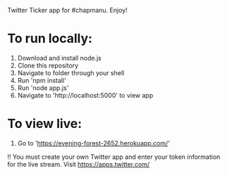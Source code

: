 Twitter Ticker app for #chapmanu. Enjoy!

# To run locally:
1. Download and install node.js
2. Clone this repository
3. Navigate to folder through your shell
4. Run 'npm install'
5. Run 'node app.js'
6. Navigate to 'http://localhost:5000' to view app

# To view live:
1. Go to 'https://evening-forest-2652.herokuapp.com/'

!! You must create your own Twitter app and enter your token information for the live stream. Visit https://apps.twitter.com/
